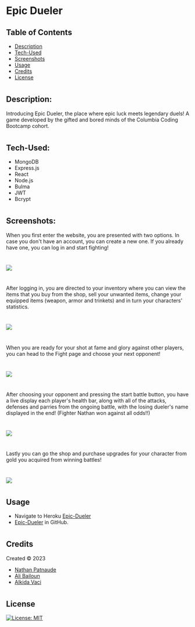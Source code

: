 # Epic Dueler

  ## Table of Contents
  - [Description](#description)  
  - [Tech-Used](#tech-used)
  - [Screenshots](#screenshots)
  - [Usage](#usage)
  - [Credits](#credits)
  - [License](#License)

#

## Description:
Introducing Epic Dueler, the place where epic luck meets legendary duels! A game developed by the gifted and bored minds of the Columbia Coding Bootcamp cohort.

#

## Tech-Used:
 - MongoDB
 - Express.js
 - React
 - Node.js
 - Bulma
 - JWT
 - Bcrypt

#

## Screenshots:
 When you first enter the website, you are presented with two options. In case you don't have an account, you can create a new one. If you already have one, you can log in and start fighting!

#
![](./client/public/Screenshot%202023-03-21%20005658.png)
#
After logging in, you are directed to your inventory where you can view the items that you buy from the shop, sell your unwanted items, change your equipped items (weapon, armor and trinkets) and in turn your characters' statistics.
#
![](./client/public/Screenshot%202023-03-21%20182036.png)
#
When you are ready for your shot at fame and glory against other players, you can head to the Fight page and choose your next opponent!

#
![](./client/public//Screenshot%202023-03-21%20181439.png)
#
After choosing your opponent and pressing the start battle button, you have a live display each player's health bar, along with all of the attacks, defenses and parries from the ongoing battle, with the losing dueler's name displayed in the end! (Fighter Nathan won against all odds!!)
#
![](./client/public/Screenshot%202023-03-20%20225126.png)
#
Lastly you can go the shop and purchase upgrades for your character from gold you acquired from winning battles!
#
![](./client/public/Screenshot%202023-03-21%20010118.png)
#

## Usage

* Navigate to Heroku [Epic-Dueler](https://epic-dueler.herokuapp.com/)
* [Epic-Dueler](https://github.com/alkidavaci/epic_dueler.git) in GitHub.

#

## Credits

Created © 2023 
* [Nathan Patnaude](https://github.com/Nathanpatnaude) 
* [Ali Bailoun](https://github.com/AliBailoun) 
* [Alkida Vaci](https://github.com/alkidavaci) 

#

## License

[![License: MIT](https://img.shields.io/badge/License-MIT-yellow.svg)](https://opensource.org/licenses/MIT)